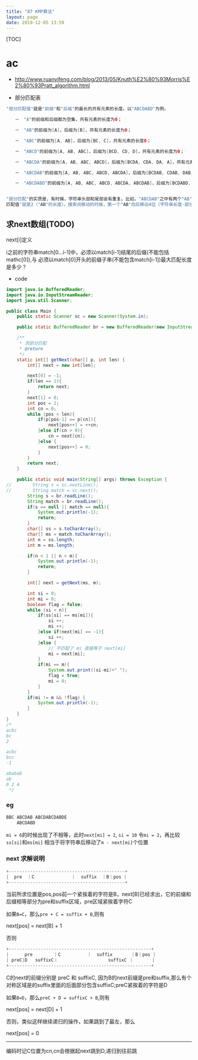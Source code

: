 ```yaml
---
title: "87 KMP算法"
layout: page
date: 2019-12-05 13:59
---
```


[TOC]

# ac

* http://www.ruanyifeng.com/blog/2013/05/Knuth%E2%80%93Morris%E2%80%93Pratt_algorithm.html

* 部分匹配表

```java
"部分匹配值"就是"前缀"和"后缀"的最长的共有元素的长度。以"ABCDABD"为例，

　　－　"A"的前缀和后缀都为空集，共有元素的长度为0；

　　－　"AB"的前缀为[A]，后缀为[B]，共有元素的长度为0；

　　－　"ABC"的前缀为[A, AB]，后缀为[BC, C]，共有元素的长度0；

　　－　"ABCD"的前缀为[A, AB, ABC]，后缀为[BCD, CD, D]，共有元素的长度为0；

　　－　"ABCDA"的前缀为[A, AB, ABC, ABCD]，后缀为[BCDA, CDA, DA, A]，共有元素为"A"，长度为1；

　　－　"ABCDAB"的前缀为[A, AB, ABC, ABCD, ABCDA]，后缀为[BCDAB, CDAB, DAB, AB, B]，共有元素为"AB"，长度为2；

　　－　"ABCDABD"的前缀为[A, AB, ABC, ABCD, ABCDA, ABCDAB]，后缀为[BCDABD, CDABD, DABD, ABD, BD, D]，共有元素的长度为0。


"部分匹配"的实质是，有时候，字符串头部和尾部会有重复。比如，"ABCDAB"之中有两个"AB"，那么它的"部分
匹配值"就是2（"AB"的长度）。搜索词移动的时候，第一个"AB"向后移动4位（字符串长度-部分匹配值），就可以来到第二个"AB"的位置。
```

## 求next数组(TODO)

next[i]定义

i之前的字符串match[0...i-1]中，必须以match[i-1]结尾的后缀(不能包括mathc[0]),与 必须以match[0]开头的前缀子串(不能包含match[i-1])最大匹配长度是多少？

* code

```java
import java.io.BufferedReader;
import java.io.InputStreamReader;
import java.util.Scanner;

public class Main {
    public static Scanner sc = new Scanner(System.in);

    public static BufferedReader br = new BufferedReader(new InputStreamReader(System.in));

    /**
     * 求部分匹配
     * @return
     */
    static int[] getNext(char[] p, int len) {
        int[] next = new int[len];

        next[0] = -1;
        if(len == 1){
            return next;
        }
        next[1] = 0;
        int pos = 2;
        int cn = 0;
        while (pos < len){
            if(p[pos-1] == p[cn]){
                next[pos++] = ++cn;
            }else if(cn > 0){
                cn = next[cn];
            }else {
                next[pos++] = 0;
            }
        }
        return next;
    }

    public static void main(String[] args) throws Exception {
//        String s = sc.nextLine();
//        String match = sc.next();
        String s = br.readLine();
        String match = br.readLine();
        if(s == null || match == null){
            System.out.println(-1);
            return;
        }
        char[] ss = s.toCharArray();
        char[] ms = match.toCharArray();
        int n = ss.length;
        int m = ms.length;

        if(n < 1 || n < m){
            System.out.println(-1);
            return;
        }

        int[] next = getNext(ms, m);

        int si = 0;
        int mi = 0;
        boolean flag = false;
        while (si < n){
            if(ss[si] == ms[mi]){
                si ++;
                mi ++;
            }else if(next[mi] == -1){
                si ++;
            }else {
                // 不匹配了 mi 直接等于 next[mi]
                mi = next[mi];
            }
            if(mi == m){
                System.out.print((si-mi)+" ");
                flag = true;
                mi = 0;
            }
        }
        if(mi != m && !flag) {
            System.out.println(-1);
        }
    }
}
/*
acbc
bc
2

acbc
bcc
-1

ababab
ab
0 2 4
 */
```

### eg

```java
BBC ABCDAB ABCDABCDABDE
    ABCDABD
```

`mi = 6`的时候出现了不相等，此时`next[mi] = 2`, `si = 10`
令`mi = 2`，再比较`ss[si]`和`ms[mi]`
相当于将字符串后移动了`m - next[mi]`个位置

### next 求解说明

```java
+--------------------------------------------+
|  pre  ｜C              ｜  suffix  ｜B｜pos |
+--------------------------------------------+
```

当前所求位置是pos,pos前一个紧挨着的字符是B，next[B]已经求出，它的前缀和后缀相等部分为pre和suffix区域，pre区域紧挨着字符C

如果`B=C`，那么`pre + C = suffix + B`,则有

next[pos] = next[B] + 1

否则

```java
+------------------------------------------------------+
|      pre        ｜C          ｜  suffix       ｜B｜pos |
| preC|D   suffixC｜                   suffixC ｜       |
+------------------------------------------------------+
```

C的next的前缀分别是 preC 和 suffixC, 因为B的next前缀是pre和suffix,那么有个对称区域是的suffix里面的后面部分包含suffixC;preC紧挨着的字符是D

如果`B=D`，那么`preC + D = suffixC + B`,则有

next[pos] = next[D] + 1

否则，类似这样继续递归的操作，如果跳到了最左，那么

next[pos] = 0

---

编码时记C位置为cn,cn会根据起next跳到D,递归到往前跳
